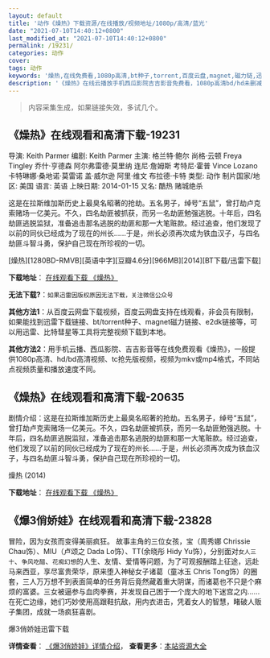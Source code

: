 ```yaml
---
layout: default
title: '动作《燥热》下载资源/在线播放/视频地址/1080p/高清/蓝光'
date: "2021-07-10T14:40:12+0800"
last_modified_at: "2021-07-10T14:40:12+0800"
permalink: /19231/
categories: 动作
cover:
tags: 动作
keywords: '燥热,在线免费看,1080p高清,bt种子,torrent,百度云盘,magnet,磁力链,迅雷下载资源'
description: '《燥热》在线云播放手机西瓜影院吉吉影音免费看，1080p高清bd/hd未删减完整版和tc抢先枪版，mkv/mp4格式，附带bt/torrent种子、magnet/磁力链、百度云盘、网盘资源迅雷下载链接'
---
```


>内容采集生成，如果链接失效，多试几个。


## 《燥热》在线观看和高清下载-19231

导演: Keith Parmer 编剧: Keith Parmer 主演: 格兰特·鲍尔 尚格·云顿 Freya Tingley 乔什·亨德森 阿尔弗雷德·莫里纳 连尼·詹姆斯 考特尼·霍普 Vince Lozano 卡特琳娜·桑地诺·莫雷诺 盖·威尔逊 阿里·维文 布拉德·卡特 类型: 动作 制片国家/地区: 美国 语言: 英语 上映日期: 2014-01-15 又名: 酷热 赌城绝杀

这是在拉斯维加斯历史上最臭名昭著的抢劫。五名男子，绰号“五鼠”，曾打劫卢克索赌场一亿美元。不久，四名劫匪被抓获，而另一名劫匪勉强逃脱。十年后，四名劫匪逃脱监狱，准备追击那名逃脱的劫匪和那一大笔赃款。经过追查，他们发现了以前的同伙已经成为了现在的州长……于是，州长必须再次成为铁血汉子，与四名劫匪斗智斗勇，保护自己现在所珍视的一切。


[燥热][1280BD-RMVB][英语中字][豆瓣4.6分][966MB][2014][BT下载/迅雷下载]

**下载地址**： [在线观看下载 《燥热》](https://www.btdx8.com/torrent/swelter_2014.html) 


**无法下载?**：`如果迅雷因版权原因无法下载，关注微信公众号 `

**其他方法1**：从百度云网盘下载视频，百度云网盘支持在线观看，非会员有限制，如果能找到迅雷下载链接、bt/torrent种子、magnet磁力链接、e2dk链接等，可以用迅雷、比特彗星等工具将完整视频下载到本地。

**其他方法2**：用手机云播、西瓜影院、吉吉影音等在线免费观看《燥热》，一般提供1080p高清、hd/bd高清视频、tc抢先版视频，视频为mkv或mp4格式，不同站点视频质量和播放速度不同。


## 《燥热》在线观看和高清下载-20635

剧情介绍：这是在拉斯维加斯历史上最臭名昭著的抢劫。五名男子，绰号“五鼠”，曾打劫卢克索赌场一亿美元。不久，四名劫匪被抓获，而另一名劫匪勉强逃脱。十年后，四名劫匪逃脱监狱，准备追击那名逃脱的劫匪和那一大笔赃款。经过追查，他们发现了以前的同伙已经成为了现在的州长……于是，州长必须再次成为铁血汉子，与四名劫匪斗智斗勇，保护自己现在所珍视的一切。


燥热 (2014)

**下载地址**： [在线观看下载 《燥热》](https://www.btbtdy.me/btdy/dy1765.html) 


## 《爆3俏娇娃》在线观看和高清下载-23828

冒险，因为女孩而变得美丽疯狂。 故事主角的三位女孩，宝（周秀娜 Chrissie Chau饰）、MIU（卢颂之 Dada Lo饰）、TT(余晓彤 Hidy Yu饰），分别面对`女人三十`、`争风吃醋`、`花痴幻想`的人生、友情、爱情等问题，为了可观报酬踏上征途，远赴马来西亚，享尽富贵荣华，原来堕入神秘女子诸葛（童冰玉 Chris Tong饰）的圈套，三人万万想不到表面简单的任务背后竟然藏着重大阴谋，而诸葛也不只是个麻烦的富婆。三女被逼参与血肉拳赛，并发现自己困于一个庞大的地下迷宫之内......在死亡边缘，她们巧妙使用高跟鞋抗敌，用内衣进击，凭着女人的智慧，睹破人贩子集团，成就一场疯狂喜剧。</p>


爆3俏娇娃迅雷下载

**详情查看**： [《爆3俏娇娃》详情介绍](/movie/23828/)， **查看更多**：[本站资源大全](/movie/t/all/)

